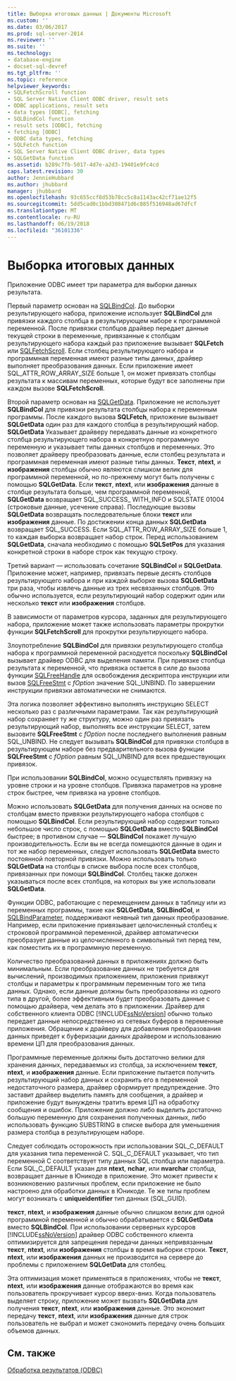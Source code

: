 ```yaml
---
title: Выборка итоговых данных | Документы Microsoft
ms.custom: ''
ms.date: 03/06/2017
ms.prod: sql-server-2014
ms.reviewer: ''
ms.suite: ''
ms.technology:
- database-engine
- docset-sql-devref
ms.tgt_pltfrm: ''
ms.topic: reference
helpviewer_keywords:
- SQLFetchScroll function
- SQL Server Native Client ODBC driver, result sets
- ODBC applications, result sets
- data types [ODBC], fetching
- SQLBindCol function
- result sets [ODBC], fetching
- fetching [ODBC]
- ODBC data types, fetching
- SQLFetch function
- SQL Server Native Client ODBC driver, data types
- SQLGetData function
ms.assetid: b289c7fb-5017-4d7e-a2d3-19401e9fc4cd
caps.latest.revision: 30
author: JennieHubbard
ms.author: jhubbard
manager: jhubbard
ms.openlocfilehash: 93c655ccf8d53b78cc5c8a1143ac42cf71ae12f5
ms.sourcegitcommit: 5dd5cad0c1bbd308471d6c885f516948ad67dfcf
ms.translationtype: MT
ms.contentlocale: ru-RU
ms.lasthandoff: 06/19/2018
ms.locfileid: "36101336"
---
```

# <a name="fetching-result-data"></a>Выборка итоговых данных
  Приложение ODBC имеет три параметра для выборки данных результата.  
  
 Первый параметр основан на [SQLBindCol](../native-client-odbc-api/sqlbindcol.md). До выборки результирующего набора, приложение использует **SQLBindCol** для привязки каждого столбца в результирующем наборе к программной переменной. После привязки столбцов драйвер передает данные текущей строки в переменные, привязанные к столбцам результирующего набора каждый раз приложение вызывает **SQLFetch** или [SQLFetchScroll](../native-client-odbc-api/sqlfetchscroll.md). Если столбец результирующего набора и программная переменная имеют разные типы данных, драйвер выполняет преобразования данных. Если приложение имеет SQL_ATTR_ROW_ARRAY_SIZE больше 1, он может привязать столбцы результата к массивам переменных, которые будут все заполнены при каждом вызове **SQLFetchScroll**.  
  
 Второй параметр основан на [SQLGetData](../native-client-odbc-api/sqlgetdata.md). Приложение не использует **SQLBindCol** для привязки результата столбцы набора к переменным программы. После каждого вызова **SQLFetch**, приложение вызывает **SQLGetData** один раз для каждого столбца в результирующий набор. **SQLGetData** Указывает драйверу передавать данные из конкретного столбца результирующего набора в конкретную программную переменную и указывает типы данных столбцов и переменных. Это позволяет драйверу преобразовать данные, если столбец результата и программная переменная имеют разные типы данных. **Текст**, **ntext**, и **изображения** столбцы обычно являются слишком велик для программной переменной, но по-прежнему могут быть получены с помощью **SQLGetData**. Если **текст**, **ntext**, или **изображения** данные в столбце результата больше, чем программной переменной, **SQLGetData** возвращает SQL_SUCCESS_ WITH_INFO и SQLSTATE 01004 (строковые данные, усечение справа). Последующие вызовы **SQLGetData** возвращать последовательные блоки **текст** или **изображения** данные. По достижении конца данных **SQLGetData** возвращает SQL_SUCCESS. Если SQL_ATTR_ROW_ARRAY_SIZE больше 1, то каждая выборка возвращает набор строк. Перед использованием **SQLGetData**, сначала необходимо с помощью **SQLSetPos** для указания конкретной строки в наборе строк как текущую строку.  
  
 Третий вариант — использовать сочетание **SQLBindCol** и **SQLGetData**. Приложение может, например, привязать первые десять столбцов результирующего набора и при каждой выборке вызова **SQLGetData** три раза, чтобы извлечь данные из трех несвязанных столбцов. Это обычно используется, если результирующий набор содержит один или несколько **текст** или **изображения** столбцов.  
  
 В зависимости от параметров курсора, заданных для результирующего набора, приложение может также использовать параметры прокрутки функции **SQLFetchScroll** для прокрутки результирующего набора.  
  
 Злоупотребление **SQLBindCol** для привязки результирующего столбца набора к программной переменной расходуется поскольку **SQLBindCol** вызывает драйвер ODBC для выделения памяти. При привязке столбца результата к переменной, что привязка остается в силе до вызова функции [SQLFreeHandle](../native-client-odbc-api/sqlfreehandle.md) для освобождения дескриптора инструкции или вызов [SQLFreeStmt](../native-client-odbc-api/sqlfreestmt.md) с *fOption* значение SQL_UNBIND. По завершении инструкции привязки автоматически не снимаются.  
  
 Эта логика позволяет эффективно выполнять инструкцию SELECT несколько раз с различными параметрами. Так как результирующий набор сохраняет ту же структуру, можно один раз привязать результирующий набор, выполнять все инструкции SELECT, затем вызовите **SQLFreeStmt** с *fOption* после последнего выполнения равным SQL_UNBIND. Не следует вызывать **SQLBindCol** для привязки столбцов в результирующем наборе без предварительного вызова функции **SQLFreeStmt** с *fOption* равным SQL_UNBIND для всех предшествующих привязок.  
  
 При использовании **SQLBindCol**, можно осуществлять привязку на уровне строки и на уровне столбцов. Привязка параметров на уровне строк быстрее, чем привязка на уровне столбцов.  
  
 Можно использовать **SQLGetData** для получения данных на основе по столбцам вместо привязки результирующего набора столбцов с помощью **SQLBindCol**. Если результирующий набор содержит только небольшое число строк, с помощью **SQLGetData** вместо **SQLBindCol** быстрее; в противном случае — **SQLBindCol** покажет лучшую производительность. Если вы не всегда помещаются данные в один и тот же набор переменных, следует использовать **SQLGetData** вместо постоянной повторной привязки. Можно использовать только **SQLGetData** на столбцы в списке выбора после всех столбцов, привязанных при помощи **SQLBindCol**. Столбец также должен указываться после всех столбцов, на которых вы уже использовали **SQLGetData**.  
  
 Функции ODBC, работающие с перемещением данных в таблицу или из переменных программы, такие как **SQLGetData**, **SQLBindCol**, и [SQLBindParameter](../native-client-odbc-api/sqlbindparameter.md), поддерживают неявный тип данных преобразование. Например, если приложение привязывает целочисленный столбец к строковой программной переменной, драйвер автоматически преобразует данные из целочисленного в символьный тип перед тем, как поместить их в программную переменную.  
  
 Количество преобразований данных в приложениях должно быть минимальным. Если преобразование данных не требуется для вычислений, производимых приложением, приложения привяжут столбцы и параметры к программным переменным того же типа данных. Однако, если данные должны быть преобразованы из одного типа в другой, более эффективным будет преобразовать данные с помощью драйвера, чем делать это в приложении. Драйвер для собственного клиента ODBC [!INCLUDE[ssNoVersion](../../includes/ssnoversion-md.md)] обычно только передает данные непосредственно из сетевых буферов в переменные приложения. Обращение к драйверу для добавления преобразования данных приведет к буферизации данных драйвером и использованию времени ЦП для преобразования данных.  
  
 Программные переменные должны быть достаточно велики для хранения данных, передаваемых из столбца, за исключением **текст**, **ntext**, и **изображения** данные. Если приложение пытается получить результирующий набор данных и сохранить его в переменной недостаточного размера, драйвер сформирует предупреждение. Это заставит драйвер выделить память для сообщения, а драйвер и приложение будут вынуждены тратить время ЦП на обработку сообщения и ошибок. Приложение должно либо выделить достаточно большую переменную для сохранения полученных данных, либо использовать функцию SUBSTRING в списке выбора для уменьшения размера столбца в результирующем наборе.  
  
 Следует соблюдать осторожность при использовании SQL_C_DEFAULT для указания типа переменной C. SQL_C_DEFAULT указывает, что тип переменной C соответствует типу данных SQL столбца или параметра. Если SQL_C_DEFAULT указан для **ntext**, **nchar**, или **nvarchar** столбца, возвращает данные в Юникоде в приложение. Это может привести к возникновению различных проблем, если приложение не было настроено для обработки данных в Юникоде. Те же типы проблем могут возникать с **uniqueidentifier** тип данных (SQL_GUID).  
  
 **текст**, **ntext**, и **изображения** данные обычно слишком велик для одной программной переменной и обычно обрабатывается с **SQLGetData** вместо **SQLBindCol**. При использовании серверных курсоров [!INCLUDE[ssNoVersion](../../includes/ssnoversion-md.md)] драйвер ODBC собственного клиента оптимизируется для запрещения передачи данных непривязанным **текст**, **ntext**, или **изображения** столбцы в время выборки строки. **Текст**, **ntext**, или **изображения** данных не производится на сервере до проблемы с приложением **SQLGetData** для столбец.  
  
 Эта оптимизация может применяться в приложениях, чтобы не **текст**, **ntext**, или **изображения** данные отображаются во время как пользователь прокручивает курсор вверх-вниз. Когда пользователь выделяет строку, приложение может вызвать **SQLGetData** для получения **текст**, **ntext**, или **изображения** данные. Это экономит передачу **текст**, **ntext**, или **изображения** данные для строк пользователь не выбрал и может сэкономить передачу очень больших объемов данных.  
  
## <a name="see-also"></a>См. также  
 [Обработка результатов &#40;ODBC&#41;](processing-results-odbc.md)  
  
  